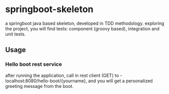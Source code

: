 # springboot-skeleton
a springboot java based skeleton, developed in TDD methodology.
exploring the project, you will find tests: component (groovy based), integration and unit tests.

## Usage
### Hello boot rest service
after running the application,
call in rest client (GET) to - localhost:8080/hello-boot/{yourname}, and you will get a personalized greeting message from the boot.
